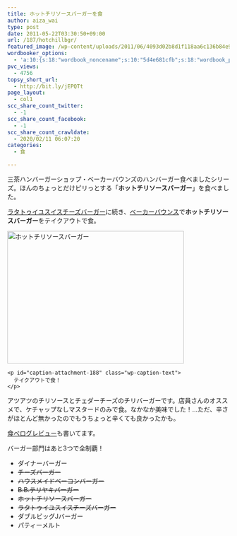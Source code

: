 ```yaml
---
title: ホットチリソースバーガーを食
author: aiza_wai
type: post
date: 2011-05-22T03:30:50+09:00
url: /187/hotchillbgr/
featured_image: /wp-content/uploads/2011/06/4093d02b8d1f118aa6c136b84e9878d9.png
wordbooker_options:
  - 'a:10:{s:18:"wordbook_noncename";s:10:"5d4e681cfb";s:18:"wordbook_page_post";s:4:"-100";s:18:"wordbook_orandpage";s:1:"2";s:23:"wordbook_default_author";s:1:"1";s:23:"wordbook_extract_length";s:3:"256";s:19:"wordbook_actionlink";s:3:"300";s:26:"wordbooker_publish_default";s:2:"on";s:18:"wordbook_attribute";s:12:"無印発信";s:29:"wordbooker_status_update_text";s:35:": New blog post :  %title% - %link%";s:20:"wordbook_comment_get";s:2:"on";}'
pvc_views:
  - 4756
topsy_short_url:
  - http://bit.ly/jEPQTt
page_layout:
  - col1
scc_share_count_twitter:
  - -1
scc_share_count_facebook:
  - -1
scc_share_count_crawldate:
  - 2020/02/11 06:07:20
categories:
  - 食

---
```

三茶ハンバーガーショップ・ベーカーバウンズのハンバーガー食べましたシリーズ。ほんのちょっとだけピリっとする「**ホットチリソースバーガー**」を食べました。

<!--more-->

  
[ラタトゥイユスイスチーズバーガー][1]に続き、<a href="http://r.tabelog.com/tokyo/A1317/A131706/13004780/" target="_blank">ベーカーバウンス</a>で**ホットチリソースバーガー**をテイクアウトで食。

<div class="photo">
  <div id="attachment_188" style="width: 410px" class="wp-caption aligncenter">
    <img aria-describedby="caption-attachment-188" class="wp-image-188 size-medium" title="ホットチリソースバーガー" src="https://mujiota.com/wp-content/uploads/2011/05/DSCN0094-400x300.jpg" alt="ホットチリソースバーガー" width="400" height="300" srcset="https://mujiota.com/wp-content/uploads/2011/05/DSCN0094-400x300.jpg 400w, https://mujiota.com/wp-content/uploads/2011/05/DSCN0094.jpg 1024w" sizes="(max-width: 400px) 100vw, 400px" />
    
    <p id="caption-attachment-188" class="wp-caption-text">
      テイクアウトで食！
    </p>
  </div>
</div>

アツアツのチリソースとチェダーチーズのチリバーガーです。店員さんのオススメで、ケチャップなしマスタードのみで食。なかなか美味でした！…ただ、辛さがほとんど無かったのでもうちょっと辛くても良かったかも。

<a href="http://tabelog.com/rvwr/yutabe/rvwdtl/2722190/" target="_blank">食べログレビュー</a>も書いてます。

バーガー部門はあと3つで全制覇！

  * ダイナーバーガー
  * <del datetime="2011-05-21T12:27:56+00:00">チーズバーガー</del>
  * <del datetime="2011-05-21T12:27:56+00:00">ハウスメイドベーコンバーガー</del>
  * <del datetime="2011-05-21T12:27:56+00:00">B.B.テリヤキバーガー</del>
  * <del datetime="2011-05-21T12:27:56+00:00">ホットチリソースバーガー</del>
  * <del datetime="2011-05-21T12:27:56+00:00">ラタトゥイユスイスチーズバーガー</del>
  * ダブルビッグJバーガー
  * パティーメルト

 [1]: https://mujiota.com/127/latabag/
